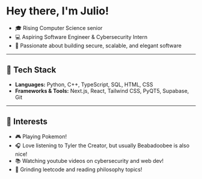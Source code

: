 # Hey there, I'm Julio!

- 🎓 Rising Computer Science senior 
- 💻 Aspiring Software Engineer & Cybersecurity Intern  
- 🚀 Passionate about building secure, scalable, and elegant software  

---

## 🧰 Tech Stack

- **Languages:** Python, C++, TypeScript, SQL, HTML, CSS  
- **Frameworks & Tools:** Next.js, React, Tailwind CSS, PyQT5, Supabase, Git  

---

## 🎯 Interests

- 🎮 Playing Pokemon! 
- 🎧 Love listening to Tyler the Creator, but usually Beabadoobee is also nice! 
- 📚 Watching youtube videos on cybersecurity and web dev!
- 🧠 Grinding leetcode and reading philosophy topics!  
